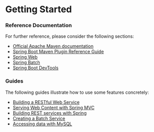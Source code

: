 # Getting Started

### Reference Documentation
For further reference, please consider the following sections:

* [Official Apache Maven documentation](https://maven.apache.org/guides/index.html)
* [Spring Boot Maven Plugin Reference Guide](https://docs.spring.io/spring-boot/docs/2.2.0.RELEASE/maven-plugin/)
* [Spring Web](https://docs.spring.io/spring-boot/docs/2.2.0.RELEASE/reference/htmlsingle/#boot-features-developing-web-applications)
* [Spring Batch](https://docs.spring.io/spring-boot/docs/2.2.0.RELEASE/reference/htmlsingle/#howto-batch-applications)
* [Spring Boot DevTools](https://docs.spring.io/spring-boot/docs/2.2.0.RELEASE/reference/htmlsingle/#using-boot-devtools)

### Guides
The following guides illustrate how to use some features concretely:

* [Building a RESTful Web Service](https://spring.io/guides/gs/rest-service/)
* [Serving Web Content with Spring MVC](https://spring.io/guides/gs/serving-web-content/)
* [Building REST services with Spring](https://spring.io/guides/tutorials/bookmarks/)
* [Creating a Batch Service](https://spring.io/guides/gs/batch-processing/)
* [Accessing data with MySQL](https://spring.io/guides/gs/accessing-data-mysql/)

